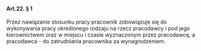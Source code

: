 #### Art.22. § 1

Przez nawiązanie stosunku pracy pracownik zobowiązuje się do wykonywania pracy określonego rodzaju na rzecz pracodawcy i pod jego kierownictwem oraz w miejscu i czasie wyznaczonym przez pracodawcę, a pracodawca - do zatrudniania pracownika za wynagrodzeniem.